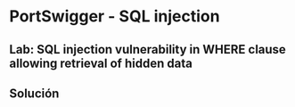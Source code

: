 # PortSwigger - SQL injection


## Lab: SQL injection vulnerability in WHERE clause allowing retrieval of hidden data


## Solución


